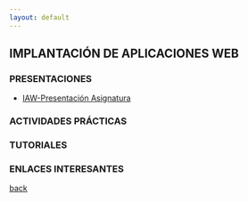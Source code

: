 ```yaml
---
layout: default
---
```


## IMPLANTACIÓN DE APLICACIONES WEB

### PRESENTACIONES  

* [IAW-Presentación Asignatura](https://slides.com/manueljesusrodriguezarabi/deck/fullscreen)

### ACTIVIDADES PRÁCTICAS

### TUTORIALES

### ENLACES INTERESANTES

[back](https://mrodara.github.io)
